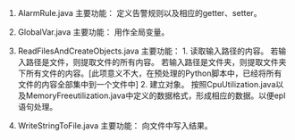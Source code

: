 1. AlarmRule.java
	主要功能：
		定义告警规则以及相应的getter、setter。

2. GlobalVar.java
	主要功能：
		用作全局变量。

3. ReadFilesAndCreateObjects.java
	主要功能：
		1. 读取输入路径的内容。
			若输入路径是文件，则提取文件的所有内容。
			若输入路径是文件夹，则提取文件夹下所有文件的内容。[此项意义不大，在预处理的Python脚本中，已经将所有文件的内容全部集中到一个文件中]
		2. 建立对象。
			按照CpuUtilization.java以及MemoryFreeutilization.java中定义的数据格式，形成相应的数据。以便epl语句处理。

4. WriteStringToFile.java
	主要功能：
		向文件中写入结果。